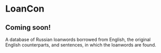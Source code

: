 # LoanCon

## Coming soon! 
A database of Russian loanwords borrowed from English, the original English counterparts, and sentences, in which the loanwords are found.
